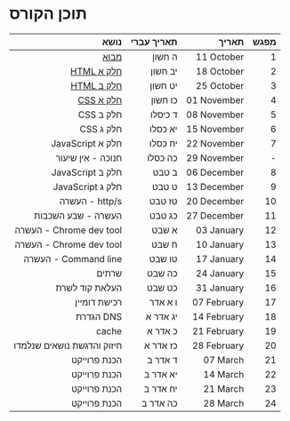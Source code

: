 # תוכן הקורס

|                       נושא | תאריך עברי |       תאריך | מפגש |
| -------------------------: | ---------: | ----------: | ---: |
|        [מבוא](/CLASS_1.md) |     ה חשון |  11 October |    1 |
|  [HTML חלק א](/CLASS_2.md) |    יב חשון |  18 October |    2 |
|  [HTML חלק ב](/CLASS_3.md) |    יט חשון |  25 October |    3 |
|   [CSS חלק א](/CLASS_4.md) |    כו חשון | 01 November |    4 |
|                  CSS חלק ב |    ד כיסלו | 08 November |    5 |
|                  CSS חלק ג |    יא כסלו | 15 November |    6 |
|           JavaScript חלק א |    יח כסלו | 22 November |    7 |
|          חנוכה - אין שיעור |    כה כסלו | 29 November |    - |
|           JavaScript חלק ב |      ב טבט | 06 December |    8 |
|           JavaScript חלק ג |      ט טבט | 13 December |    9 |
|             העשרה - http/s |     טז טבט | 20 December |   10 |
|         העשרה - שבע השכבות |     כג טבט | 27 December |   11 |
|    העשרה - Chrome dev tool |      א שבט |  03 January |   12 |
|    העשרה - Chrome dev tool |      ח שבט |  10 January |   13 |
|       העשרה - Command line |     טו שבט |  17 January |   14 |
|                      שרתים |     כה שבט |  24 January |   15 |
|             העלאת קוד לשרת |     כט שבט |  31 January |   16 |
|               רכישת דומיין |    ו א אדר | 07 February |   17 |
|                  הגדרת DNS |   יג אדר א | 14 February |   18 |
|                      cache |    כ אדר א | 21 February |   19 |
| חיזוק והדגשת נושאים שנלמדו |   כז אדר א | 28 February |   20 |
|               הכנת פרוייקט |    ד אדר ב |    07 March |   21 |
|               הכנת פרוייקט |   יא אדר ב |    14 March |   22 |
|               הכנת פרוייקט |   יח אדר ב |    21 March |   23 |
|               הכנת פרוייקט |   כה אדר ב |    28 March |   24 |